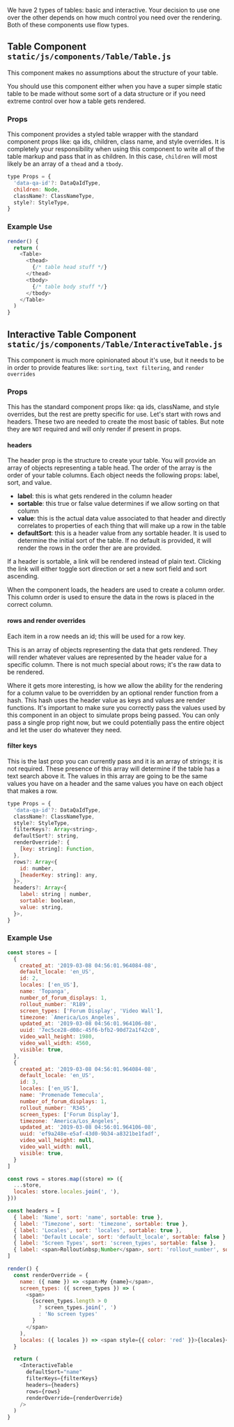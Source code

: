 We have 2 types of tables: basic and interactive. Your decision to use one over the other depends on how much control you need over the rendering. Both of these components use flow types.

## Table Component `static/js/components/Table/Table.js`

This component makes no assumptions about the structure of your table.

You should use this component either when you have a super simple static table to be made without some sort of a data structure or if you need extreme control over how a table gets rendered.

### Props

This component provides a styled table wrapper with the standard component props like: qa ids, children, class name, and style overrides. It is completely your responsibility when using this component to write all of the table markup and pass that in as children. In this case, `children` will most likely be an array of a `thead` and a `tbody`.

```javascript
type Props = {
  'data-qa-id'?: DataQaIdType,
  children: Node,
  className?: ClassNameType,
  style?: StyleType,
}
```

### Example Use

```javascript
render() {
  return (
    <Table>
      <thead>
        {/* table head stuff */}
      </thead>
      <tbody>
        {/* table body stuff */}
      </tbody>
    </Table>
  )
}
```

## Interactive Table Component `static/js/components/Table/InteractiveTable.js`

This component is much more opinionated about it's use, but it needs to be in order to provide features like: `sorting`, `text filtering`, and `render overrides`

### Props

This has the standard component props like: qa ids, className, and style overrides, but the rest are pretty specific for use. Let's start with rows and headers. These two are needed to create the most basic of tables. But note they are `NOT` required and will only render if present in props.

#### headers

The header prop is the structure to create your table. You will provide an array of objects representing a table head. The order of the array is the order of your table columns. Each object needs the following props: label, sort, and value.

- **label**: this is what gets rendered in the column header
- **sortable**: this true or false value determines if we allow sorting on that column
- **value**: this is the actual data value associated to that header and directly correlates to properties of each thing that will make up a row in the table
- **defaultSort**: this is a header value from any sortable header. It is used to determine the initial sort of the table. If no default is provided, it will render the rows in the order ther are are provided.

If a header is sortable, a link will be rendered instead of plain text. Clicking the link will either toggle sort direction or set a new sort field and sort ascending.

When the component loads, the headers are used to create a column order. This column order is used to ensure the data in the rows is placed in the correct column.

#### rows and render overrides

Each item in a row needs an id; this will be used for a row key.

This is an array of objects representing the data that gets rendered. They will render whatever values are represented by the header value for a specific column. There is not much special about rows; it's the raw data to be rendered.

Where it gets more interesting, is how we allow the ability for the rendering for a column value to be overridden by an optional render function from a hash. This hash uses the header value as keys and values are render functions. It's important to make sure you correctly pass the values used by this component in an object to simulate props being passed. You can only pass a single prop right now, but we could potentially pass the entire object and let the user do whatever they need.

#### filter keys

This is the last prop you can currently pass and it is an array of strings; it is not required. These presence of this array will determine if the table has a text search above it. The values in this array are going to be the same values you have on a header and the same values you have on each object that makes a row.

```javascript
type Props = {
  'data-qa-id'?: DataQaIdType,
  className?: ClassNameType,
  style?: StyleType,
  filterKeys?: Array<string>,
  defaultSort?: string,
  renderOverride?: {
    [key: string]: Function,
  },
  rows?: Array<{
    id: number,
    [headerKey: string]: any,
  }>,
  headers?: Array<{
    label: string | number,
    sortable: boolean,
    value: string,
  }>,
}
```

### Example Use

```javascript
const stores = [
  {
    created_at: '2019-03-08 04:56:01.964084-08',
    default_locale: 'en_US',
    id: 2,
    locales: ['en_US'],
    name: 'Topanga',
    number_of_forum_displays: 1,
    rollout_number: 'R189',
    screen_types: ['Forum Display', 'Video Wall'],
    timezone: `America/Los_Angeles`,
    updated_at: '2019-03-08 04:56:01.964106-08',
    uuid: '7ec5ce28-d08c-45f6-bfb2-90d72a1f42c0',
    video_wall_height: 1980,
    video_wall_width: 4560,
    visible: true,
  },
  {
    created_at: '2019-03-08 04:56:01.964084-08',
    default_locale: 'en_US',
    id: 3,
    locales: ['en_US'],
    name: 'Promenade Temecula',
    number_of_forum_displays: 1,
    rollout_number: 'R345',
    screen_types: ['Forum Display'],
    timezone: 'America/Los_Angeles',
    updated_at: '2019-03-08 04:56:01.964106-08',
    uuid: 'ef9a248e-e5af-43d0-9b34-a8321be1fadf',
    video_wall_height: null,
    video_wall_width: null,
    visible: true,
  }
]

const rows = stores.map((store) => ({
  ...store,
  locales: store.locales.join(', '),
}))

const headers = [
  { label: 'Name', sort: 'name', sortable: true },
  { label: 'Timezone', sort: 'timezone', sortable: true },
  { label: 'Locales', sort: 'locales', sortable: true },
  { label: 'Default Locale', sort: 'default_locale', sortable: false },
  { label: 'Screen Types', sort: 'screen_types', sortable: false },
  { label: <span>Rollout&nbsp;Number</span>, sort: 'rollout_number', sortable: false },
]

render() {
  const renderOverride = {
    name: ({ name }) => <span>My {name}</span>,
    screen_types: ({ screen_types }) => (
      <span>
        {screen_types.length > 0
          ? screen_types.join(', ')
          : 'No screen types'
        }
      </span>
    ),
    locales: ({ locales }) => <span style={{ color: 'red' }}>{locales}</span>,
  }

  return (
    <InteractiveTable
      defaultSort="name"
      filterKeys={filterKeys}
      headers={headers}
      rows={rows}
      renderOverride={renderOverride}
    />
  )
}
```
